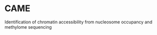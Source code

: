 # CAME
Identification of chromatin accessibility from nucleosome occupancy and methylome sequencing
